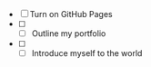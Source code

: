 - [ ] Turn on GitHub Pages
- [ ] - [ ] Outline my portfolio
- [ ] - [ ] Introduce myself to the world
